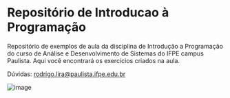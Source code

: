 # Repositório de Introducao à Programação

Repositório de exemplos de aula da disciplina de Introdução a Programação do curso de Análise e Desenvolvimento de Sistemas do IFPE campus Paulista. 
Aqui você encontrará os exercícios criados na aula. 

Dúvidas: rodrigo.lira@paulista.ifpe.edu.br


![image](https://user-images.githubusercontent.com/276077/118585978-4eba8980-b770-11eb-8e35-83929917b791.png)
